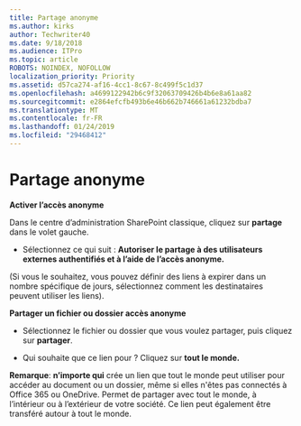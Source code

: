 ```yaml
---
title: Partage anonyme
ms.author: kirks
author: Techwriter40
ms.date: 9/18/2018
ms.audience: ITPro
ms.topic: article
ROBOTS: NOINDEX, NOFOLLOW
localization_priority: Priority
ms.assetid: d57ca274-af16-4cc1-8c67-8c499f5c1d37
ms.openlocfilehash: a4699122942b6c9f32063709426b4b6e8a61aa82
ms.sourcegitcommit: e2864efcfb493b6e46b662b746661a61232bdba7
ms.translationtype: MT
ms.contentlocale: fr-FR
ms.lasthandoff: 01/24/2019
ms.locfileid: "29468412"
---
```

# <a name="anonymous-sharing"></a>Partage anonyme

 **Activer l’accès anonyme**
  
Dans le centre d’administration SharePoint classique, cliquez sur **partage** dans le volet gauche. 
  
- Sélectionnez ce qui suit : **Autoriser le partage à des utilisateurs externes authentifiés et à l’aide de l’accès anonyme.**
  
(Si vous le souhaitez, vous pouvez définir des liens à expirer dans un nombre spécifique de jours, sélectionnez comment les destinataires peuvent utiliser les liens).
    
 **Partager un fichier ou dossier accès anonyme**
  
- Sélectionnez le fichier ou dossier que vous voulez partager, puis cliquez sur **partager**. 
    
- Qui souhaite que ce lien pour ? Cliquez sur **tout le monde.**
  
 **Remarque**: **n’importe qui** crée un lien que tout le monde peut utiliser pour accéder au document ou un dossier, même si elles n'êtes pas connectés à Office 365 ou OneDrive. Permet de partager avec tout le monde, à l’intérieur ou à l’extérieur de votre société. Ce lien peut également être transféré autour à tout le monde. 
    

